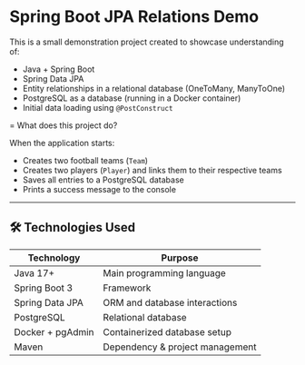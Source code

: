 # Spring Boot JPA Relations Demo

This is a small demonstration project created to showcase understanding of:

-  Java + Spring Boot
-  Spring Data JPA
-  Entity relationships in a relational database (OneToMany, ManyToOne)
-  PostgreSQL as a database (running in a Docker container)
-  Initial data loading using `@PostConstruct`

= What does this project do?

When the application starts:

- Creates two football teams (`Team`)
- Creates two players (`Player`) and links them to their respective teams
- Saves all entries to a PostgreSQL database
- Prints a success message to the console

---

## 🛠️ Technologies Used

| Technology         | Purpose                          |
|--------------------|----------------------------------|
| Java 17+           | Main programming language        |
| Spring Boot 3      | Framework                        |
| Spring Data JPA    | ORM and database interactions    |
| PostgreSQL         | Relational database              |
| Docker + pgAdmin   | Containerized database setup     |
| Maven              | Dependency & project management  |

